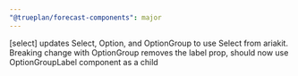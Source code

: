 ```yaml
---
"@trueplan/forecast-components": major
---
```


[select] updates Select, Option, and OptionGroup to use Select from ariakit. Breaking change with OptionGroup removes the label prop, should now use OptionGroupLabel component as a child

